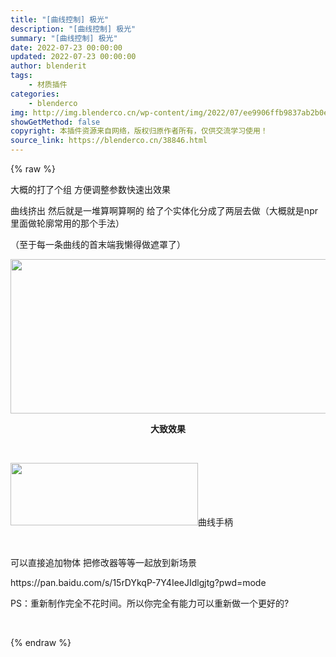 ```yaml
---
title: "[曲线控制] 极光"
description: "[曲线控制] 极光"
summary: "[曲线控制] 极光"
date: 2022-07-23 00:00:00
updated: 2022-07-23 00:00:00
author: blenderit
tags: 
    - 材质插件
categories:
    - blenderco
img: http://img.blenderco.cn/wp-content/img/2022/07/ee9906ffb9837ab2b0e01e30a76048a-300x101.png
showGetMethod: false
copyright: 本插件资源来自网络，版权归原作者所有，仅供交流学习使用！
source_link: https://blenderco.cn/38846.html
---
```


{% raw %}
<p>大概的打了个组 方便调整参数快速出效果</p><p>曲线挤出 然后就是一堆算啊算啊的 给了个实体化分成了两层去做（大概就是npr里面做轮廓常用的那个手法）</p><p>（至于每一条曲线的首末端我懒得做遮罩了）</p><p><img loading="lazy" class="wp-image-38847 aligncenter" src="http://img.blenderco.cn/wp-content/img/2022/07/ee9906ffb9837ab2b0e01e30a76048a-300x101.png" alt="" width="734" height="247"></p><p style="text-align: center"><strong>大致效果</strong></p><p> </p><p><img loading="lazy" class="alignnone size-medium wp-image-38848" src="http://img.blenderco.cn/wp-content/img/2022/07/5578f6576660aa77b521d0c12d185bd-300x100.png" alt="" width="300" height="100">曲线手柄</p><p> </p><p>可以直接追加物体 把修改器等等一起放到新场景</p><p>https://pan.baidu.com/s/15rDYkqP-7Y4IeeJIdlgjtg?pwd=mode</p><p>PS：重新制作完全不花时间。所以你完全有能力可以重新做一个更好的?</p><p> </p>
<div style="display: none">blenderco</div>
{% endraw %}
